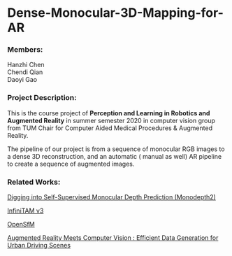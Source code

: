 # Dense-Monocular-3D-Mapping-for-AR
### Members:  
Hanzhi Chen  
Chendi Qian  
Daoyi Gao  

### Project Description:
This is the course project of **Perception and Learning in Robotics and Augmented Reality** in summer semester 2020 in computer vision group from TUM Chair for Computer Aided Medical Procedures & Augmented Reality.  

The pipeline of our project is from a sequence of monocular RGB images to a dense 3D reconstruction, and an automatic ( manual as well) AR pipeline to create a sequence of augmented images.  

### Related Works:  
[Digging into Self-Supervised Monocular Depth Prediction (Monodepth2)](https://github.com/nianticlabs/monodepth2)  

[InfiniTAM v3](https://github.com/victorprad/InfiniTAM)  

[OpenSfM](https://github.com/mapillary/OpenSfM)  

[Augmented Reality Meets Computer Vision : Efficient Data Generation for Urban Driving Scenes](https://arxiv.org/abs/1708.01566)  


